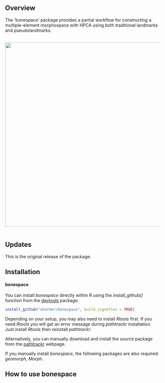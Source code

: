 
Overview
--------

The 'bonespace' package provides a partial workflow for constructing a multiple-element morphospace with HPCA using both traditional landmarks and pseudolandmarks.

<br />  

<img src="https://user-images.githubusercontent.com/10540385/80056592-b22bb500-8578-11ea-8081-cfc300538eb3.png" width="600" style="display: block; margin: auto;" />


<br />  


Updates
-------

This is the original release of the package.


Installation
------------

#### bonespace

You can install *bonespace* directly within R using the *install\_github()* function from the [devtools](https://www.rstudio.com/products/rpackages/devtools/) package:

``` r
install_github("aharmer/bonespace", build_vignettes = TRUE)
```

Depending on your setup, you may also need to install *Rtools* first. If you need *Rtools* you will get an error message during *pathtrackr* installation. Just install *Rtools* then reinstall *pathtrackr*.

Alternatively, you can manually download and install the source package from the [pathtrackr](https://aharmer.github.io/bonespace/) webpage.

If you manually install *bonespace*, the following packages are also required: *geomorph, Morph*.


How to use bonespace
---------------------

